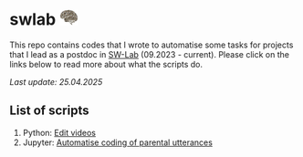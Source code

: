 # swlab <img src="./script/swlogo.jpg" width=auto height="27">
This repo contains codes that I wrote to automatise some tasks for projects that I lead as a postdoc in [SW-Lab](https://www.facebook.com/p/%E5%AC%B0%E5%B9%BC%E5%85%92%E5%A4%A7%E8%85%A6%E7%99%BC%E5%B1%95%E8%88%87%E5%AD%B8%E7%BF%92%E5%AF%A6%E9%A9%97%E5%AE%A4-100093631808042) (09.2023 - current). Please click on the links below to read more about what the scripts do.

_Last update: 25.04.2025_

## List of scripts
1. Python: [Edit videos](https://github.com/smy1/swlab/blob/main/python/)
2. Jupyter: [Automatise coding of parental utterances](https://github.com/smy1/swlab/blob/main/script/)
